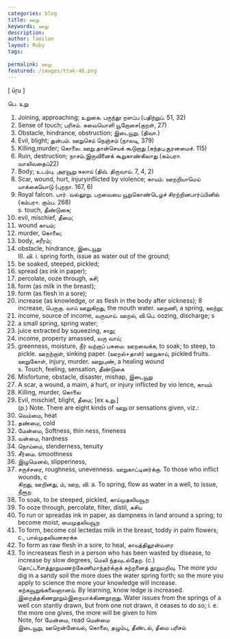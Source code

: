 ```yaml
---
categories: blog
title: ஊறு
keywords: ஊறு
description: 
author: Tamilan
layout: Ruby
tags: 
 
permalink: ஊறு
featured: /images/ttak-48.png
---
```

  
[ ūṟu ]  
  
பெ. உறு  
1. Joining, approaching; உறுகை. பருந்தூ றளப்ப (பதிற்றுப். 51, 32)  
2. Sense of touch; பரிசம். சுவையொளி யூறோசை(குறள், 27)  
3. Obstacle, hindrance, obstruction; இடையூறு. (திவா.)  
4. Evil, blight; துன்பம். ஊறுசெய் நெஞ்சம் (நாலடி, 379)  
5. Killing,murder; கொலை. ஊறு தான்செயக் கூடுறாது (கந்தபு.சூரனமைச். 115)  
6. Ruin, destruction; நாசம்.இருவினைக் கூறுகாண்கிலாது (கம்பரா. வாலிவதைப்22)  
7. Body; உடம்பு. அரவூறு சுலாய் (திவ். திருவாய். 7, 4, 2)  
8. Scar, wound, hurt, injuryinflicted by violence; காயம். ஊறறியாமெய் யாக்கையொடு (புறநா. 167, 6)  
9. Royal falcon. பார். வல்லூறு. பறவையை யூறுகொண்டெழச் சிரற்றினபார்ப்பினில் (கம்பரா. கும்ப. 268)  
s. touch, தீண்டுகை;  
2. evil, mischief, தீமை;  
3. wound காயம்;  
4. murder, கொலை;  
5. body, சரீரம்;  
6. obstacle, hindrance, இடையூறு  
III. வி. i. spring forth, issue as water out of the ground;  
2. be soaked, steeped, pickled;  
3. spread (as ink in paper);  
4. percolate, ooze through, கசி;  
5. form (as milk in the breast);  
6. form (as flesh in a sore);  
7. increase (as knowledge, or as flesh in the body after sickness); 8 increase, பெருகு. வாய் ஊறுகிறது, the mouth water. ஊறணி, a spring, ஊற்று;  
2. income, source of income, வருவாய். ஊறல், வி.பெ. oozing, discharge; s  
2. a small spring, spring water;  
3. juice extracted by squeezing, சாறு;  
4. income, property amassed, வரு வாய்;  
5. greenness, moisture, நீர் வற்றாப் பசுமை. ஊறவைக்க, to soak; to steep, to pickle. ஊறற்றாள், sinking paper. (ஊறல்+தாள்) ஊறுகாய், pickled fruits. ஊறுகோள், injury, murder. ஊறுபுண், a healing wound  
s. Touch, feeling, sensation, தீண்டுகை  
2. Misfortune, obstacle, disaster, mishap, இடையூறு  
3. A scar, a wound, a maim, a hurt, or injury inflicted by vio lence, காயம்  
4. Killing, murder, கொலை  
5. Evil, mischief, blight, தீமை; [ex உறு.]  
(p.) Note. There are eight kinds of ஊறு or sensations given, viz.:  
1. வெம்மை, heat  
2. தண்மை, cold  
3. மேன்மை, Softness, thin ness, fineness  
4. வன்மை, hardness  
5. நொய்மை, slenderness, tenuity  
6. சீர்மை. smoothness  
7. இழுமெனல், slipperiness,  
8. சருச்சரை, roughness, unevenness. ஊறுகாட்டினர்க்கு. To those who inflict wounds, c  
கிறது, ஊறினது, ம், ஊற, வி. a. To spring, flow as water in a well, to issue, நீரூற  
2. To soak, to be steeped, pickled, காய்முதலியவூற  
3. To ooze through, percolate, filter, distil, கசிய  
4. To run or spreadas ink in paper, as dampness in land around a spring; to become moist, மைமுதலியவூற  
5. To form, become col lectedas milk in the breast, toddy in palm flowers, c., பால்முதலியனசுரக்க  
6. To form as raw flesh in a sore, to heal, காயத்திலூன்வளர  
7. To increaseas flesh in a person who has been wasted by disease, to increase by slow degrees, மெலி ந்தவுடல்தேற. (c.) தொட்டளைத்தூறுமணற்கேணிமாந்தர்க்குக் கற்றனைத் தூறுமறிவு. The more you dig in a sandy soil the more does the water spring forth; so the more you apply to science the more your knowledge will increase. கற்கவூறுங்கலைஞானம். By learning, know ledge is increased. இறைத்தகிணறூறும்இறையாக்கிணறூறாது. Water issues from the springs of a well con stantly drawn, but from one not drawn, it ceases to do so; i. e. the more one gives, the more will be given to him  
Note, for மேன்மை, read மென்மை  
இடையூறு, ஊறென்னேவல், கொலை, தழும்பு, தீண்டல், தீமை பரிசம்